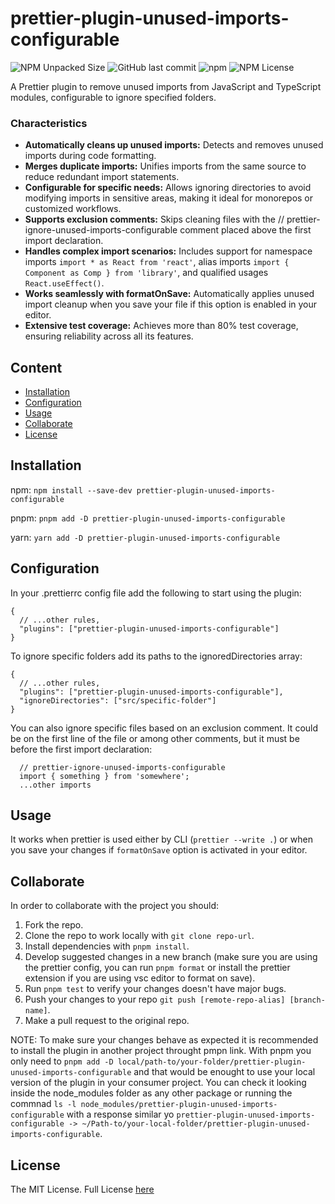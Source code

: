 # prettier-plugin-unused-imports-configurable

![NPM Unpacked Size](https://img.shields.io/npm/unpacked-size/prettier-plugin-unused-imports-configurable)
![GitHub last commit](https://img.shields.io/github/last-commit/Lisba/prettier-plugin-unused-imports-configurable)
![npm](https://img.shields.io/npm/dm/@lisba/prettier-plugin-unused-imports-configurable)
![NPM License](https://img.shields.io/npm/l/prettier-plugin-unused-imports-configurable)

A Prettier plugin to remove unused imports from JavaScript and TypeScript modules, configurable to ignore specified folders.

### Characteristics

- **Automatically cleans up unused imports:** Detects and removes unused imports during code formatting.
- **Merges duplicate imports:** Unifies imports from the same source to reduce redundant import statements.
- **Configurable for specific needs:** Allows ignoring directories to avoid modifying imports in sensitive areas, making it ideal for monorepos or customized workflows.
- **Supports exclusion comments:** Skips cleaning files with the // prettier-ignore-unused-imports-configurable comment placed above the first import declaration.
- **Handles complex import scenarios:** Includes support for namespace imports `import * as React from 'react'`, alias imports `import { Component as Comp } from 'library'`, and qualified usages `React.useEffect()`.
- **Works seamlessly with formatOnSave:** Automatically applies unused import cleanup when you save your file if this option is enabled in your editor.
- **Extensive test coverage:** Achieves more than 80% test coverage, ensuring reliability across all its features.

## Content

- [Installation](#installation)
- [Configuration](#configuration)
- [Usage](#usage)
- [Collaborate](#collaborate)
- [License](#license)

## Installation

npm: `npm install --save-dev prettier-plugin-unused-imports-configurable`

pnpm: `pnpm add -D prettier-plugin-unused-imports-configurable`

yarn: `yarn add -D prettier-plugin-unused-imports-configurable`

## Configuration

In your .prettierrc config file add the following to start using the plugin:
```
{
  // ...other rules,
  "plugins": ["prettier-plugin-unused-imports-configurable"]
}
```

To ignore specific folders add its paths to the ignoredDirectories array:
```
{
  // ...other rules,
  "plugins": ["prettier-plugin-unused-imports-configurable"],
  "ignoreDirectories": ["src/specific-folder"]
}
```

You can also ignore specific files based on an exclusion comment. It could be on the first line of the file or among other comments, but it must be before the first import declaration:
```
  // prettier-ignore-unused-imports-configurable
  import { something } from 'somewhere';
  ...other imports
```

## Usage

It works when prettier is used either by CLI (`prettier --write .`) or when you save your changes if `formatOnSave` option is activated in your editor.

## Collaborate

In order to collaborate with the project you should:

1. Fork the repo.
2. Clone the repo to work locally with `git clone repo-url`.
3. Install dependencies with `pnpm install`.
4. Develop suggested changes in a new branch (make sure you are using the prettier config, you can run `pnpm format` or install the prettier extension if you are using vsc editor to format on save).
5. Run `pnpm test` to verify your changes doesn't have major bugs.
6. Push your changes to your repo `git push [remote-repo-alias] [branch-name]`.
7. Make a pull request to the original repo.

NOTE: To make sure your changes behave as expected it is recommended to install the plugin in another project throught pmpn link. With pnpm you only need to `pnpm add -D local/path-to/your-folder/prettier-plugin-unused-imports-configurable` and that would be enought to use your local version of the plugin in your consumer project. You can check it looking inside the node_modules folder as any other package or running the commnad `ls -l node_modules/prettier-plugin-unused-imports-configurable` with a response similar yo `prettier-plugin-unused-imports-configurable -> ~/Path-to/your-local-folder/prettier-plugin-unused-imports-configurable`.

## License

The MIT License. Full License [here](https://github.com/Lisba/prettier-plugin-unused-imports-configurable/blob/master/LICENSE)
